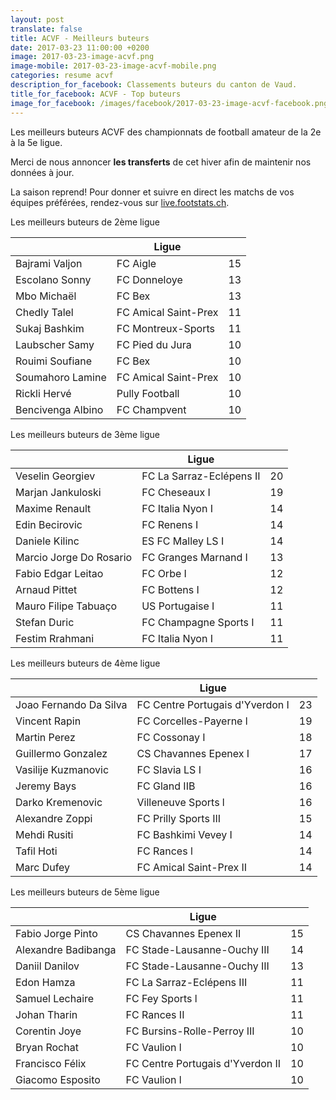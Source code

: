 ```yaml
---
layout: post
translate: false
title: ACVF - Meilleurs buteurs
date: 2017-03-23 11:00:00 +0200
image: 2017-03-23-image-acvf.png
image-mobile: 2017-03-23-image-acvf-mobile.png
categories: resume acvf
description_for_facebook: Classements buteurs du canton de Vaud.
title_for_facebook: ACVF - Top buteurs
image_for_facebook: /images/facebook/2017-03-23-image-acvf-facebook.png
---
```

<p>Les meilleurs buteurs ACVF des championnats de football amateur de la 2e à la 5e ligue.</p>
<p>Merci de nous annoncer <b>les transferts</b> de cet hiver afin de maintenir nos données à jour.</p>
<p>La saison reprend! Pour donner et suivre en direct les matchs de vos équipes préférées, rendez-vous sur <a href='http://live.footstats.ch'>live.footstats.ch</a>.</p>

<p>Les meilleurs buteurs de 2ème ligue</p><table class="table"><thead><tr><th><i class="fa fa-male"></i></th><th>Ligue</th><th><i class="fa fa-futbol-o"></i></th></tr></thead><tbody><tr><td>Bajrami Valjon</td><td>FC Aigle</td><td>15</td></tr><tr><td>Escolano Sonny</td><td>FC Donneloye</td><td>13</td></tr><tr><td>Mbo Michaël</td><td>FC Bex</td><td>13</td></tr><tr><td>Chedly Talel</td><td>FC Amical Saint-Prex</td><td>11</td></tr><tr><td>Sukaj Bashkim</td><td>FC Montreux-Sports</td><td>11</td></tr><tr><td>Laubscher Samy</td><td>FC Pied du Jura</td><td>10</td></tr><tr><td>Rouimi Soufiane</td><td>FC Bex</td><td>10</td></tr><tr><td>Soumahoro Lamine</td><td>FC Amical Saint-Prex</td><td>10</td></tr><tr><td>Rickli Hervé</td><td>Pully Football</td><td>10</td></tr><tr><td>Bencivenga Albino</td><td>FC Champvent</td><td>10</td></tr></tbody></table><p>Les meilleurs buteurs de 3ème ligue</p><table class="table"><thead><tr><th><i class="fa fa-male"></i></th><th>Ligue</th><th><i class="fa fa-futbol-o"></i></th></tr></thead><tbody><tr><td>Veselin Georgiev</td><td>FC La Sarraz-Eclépens II</td><td>20</td></tr><tr><td>Marjan Jankuloski</td><td>FC Cheseaux I</td><td>19</td></tr><tr><td>Maxime Renault</td><td>FC Italia Nyon I</td><td>14</td></tr><tr><td>Edin Becirovic</td><td>FC Renens I</td><td>14</td></tr><tr><td>Daniele Kilinc</td><td>ES FC Malley LS I</td><td>14</td></tr><tr><td>Marcio Jorge Do Rosario</td><td>FC Granges Marnand I</td><td>13</td></tr><tr><td>Fabio Edgar Leitao</td><td>FC Orbe I</td><td>12</td></tr><tr><td>Arnaud Pittet</td><td>FC Bottens I</td><td>12</td></tr><tr><td>Mauro Filipe Tabuaço</td><td>US Portugaise I</td><td>11</td></tr><tr><td>Stefan Duric</td><td>FC Champagne Sports I</td><td>11</td></tr><tr><td>Festim Rrahmani</td><td>FC Italia Nyon I</td><td>11</td></tr></tbody></table><p>Les meilleurs buteurs de 4ème ligue</p><table class="table"><thead><tr><th><i class="fa fa-male"></i></th><th>Ligue</th><th><i class="fa fa-futbol-o"></i></th></tr></thead><tbody><tr><td>Joao Fernando Da Silva</td><td>FC Centre Portugais d'Yverdon I</td><td>23</td></tr><tr><td>Vincent Rapin</td><td>FC Corcelles-Payerne l</td><td>19</td></tr><tr><td>Martin Perez</td><td>FC Cossonay I</td><td>18</td></tr><tr><td>Guillermo Gonzalez</td><td>CS Chavannes Epenex I</td><td>17</td></tr><tr><td>Vasilije Kuzmanovic</td><td>FC Slavia LS I</td><td>16</td></tr><tr><td>Jeremy Bays</td><td>FC Gland IIB</td><td>16</td></tr><tr><td>Darko Kremenovic</td><td>Villeneuve Sports l</td><td>16</td></tr><tr><td>Alexandre Zoppi</td><td>FC Prilly Sports III</td><td>15</td></tr><tr><td>Mehdi Rusiti</td><td>FC Bashkimi Vevey I</td><td>14</td></tr><tr><td>Tafil Hoti</td><td>FC Rances l</td><td>14</td></tr><tr><td>Marc Dufey</td><td>FC Amical Saint-Prex II</td><td>14</td></tr></tbody></table><p>Les meilleurs buteurs de 5ème ligue</p><table class="table"><thead><tr><th><i class="fa fa-male"></i></th><th>Ligue</th><th><i class="fa fa-futbol-o"></i></th></tr></thead><tbody><tr><td>Fabio Jorge Pinto</td><td>CS Chavannes Epenex II</td><td>15</td></tr><tr><td>Alexandre Badibanga</td><td>FC Stade-Lausanne-Ouchy III</td><td>14</td></tr><tr><td>Daniil Danilov</td><td>FC Stade-Lausanne-Ouchy III</td><td>13</td></tr><tr><td>Edon Hamza</td><td>FC La Sarraz-Eclépens III</td><td>11</td></tr><tr><td>Samuel Lechaire</td><td>FC Fey Sports l</td><td>11</td></tr><tr><td>Johan Tharin</td><td>FC Rances II</td><td>11</td></tr><tr><td>Corentin Joye</td><td>FC Bursins-Rolle-Perroy III</td><td>10</td></tr><tr><td>Bryan Rochat</td><td>FC Vaulion l</td><td>10</td></tr><tr><td>Francisco Félix</td><td>FC Centre Portugais d'Yverdon II</td><td>10</td></tr><tr><td>Giacomo Esposito</td><td>FC Vaulion l</td><td>10</td></tr></tbody></table>